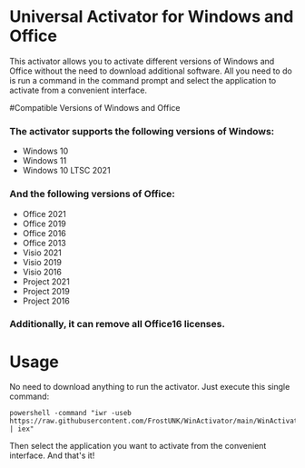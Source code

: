 # Universal Activator for Windows and Office
This activator allows you to activate different versions of Windows and Office without the need to download additional software. All you need to do is run a command in the command prompt and select the application to activate from a convenient interface.

#Compatible Versions of Windows and Office
### The activator supports the following versions of Windows:
* Windows 10
* Windows 11
* Windows 10 LTSC 2021
### And the following versions of Office:
* Office 2021
* Office 2019
* Office 2016
* Office 2013
* Visio 2021
* Visio 2019
* Visio 2016
* Project 2021
* Project 2019
* Project 2016
### Additionally, it can remove all Office16 licenses.
# Usage
No need to download anything to run the activator. Just execute this single command:
```pwsh
powershell -command "iwr -useb https://raw.githubusercontent.com/FrostUNK/WinActivator/main/WinActivator.ps1 | iex"
```
Then select the application you want to activate from the convenient interface. And that's it!
